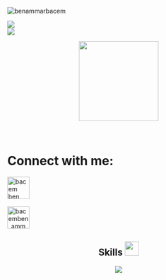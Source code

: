 <p align="left"> <img src="https://komarev.com/ghpvc/?username=PHrodidriguez&label=Profile%20views&color=0e75b6&style=flat" alt="benammarbacem" /> </p>
 

 <a href="https://github.com/DenverCoder1/readme-typing-svg"><img src="https://readme-typing-svg.herokuapp.com?&font=IBM+Plex+Sans&color=abcdef&size=20&lines=Hello+my+friends!+I'm+Pedro+Rodriguez," /></a><br/>
 <a href="https://github.com/DenverCoder1/readme-typing-svg"><img src="https://readme-typing-svg.herokuapp.com?&font=IBM+Plex+Sans&color=abcdef&size=20&lines=Front+End+Developer!!!!" /></a>

<div align="center">
     <img height="180em" src="https://github-readme-stats.vercel.app/api/top-langs/?username=PHrodidriguez&layout=compact&langs_count=7&theme=dracula"/>
</div>
<br></br>
<h1>Connect with me:</h1>
<a href="https://linkedin.com/in/pedro-rodriguez-3b0262223/" target="blank"><img align="center" src="https://raw.githubusercontent.com/rahuldkjain/github-profile-readme-generator/master/src/images/icons/Social/linked-in-alt.svg" alt="bacem ben ammar" height="50" width="50" /></a><br/><br/>
 <a href="https://instagram.com/ph.alemao_r" target="blank"><img align="center" src="https://raw.githubusercontent.com/rahuldkjain/github-profile-readme-generator/master/src/images/icons/Social/instagram.svg" alt="bacemben_ammar" height="50" width="50" /></a>
</p>   
 
    
    

<h2 align="center"> Skills <img src = "https://media2.giphy.com/media/QssGEmpkyEOhBCb7e1/giphy.gif?cid=ecf05e47a0n3gi1bfqntqmob8g9aid1oyj2wr3ds3mg700bl&rid=giphy.gif" width = 32px> </h2>
	<p align="center">
  <a href="https://skillicons.dev">
    <img src="https://skillicons.dev/icons?i=git,react,githubactions,javascript,css,php,html,nodejs,bash" />
  </a>
</p>
